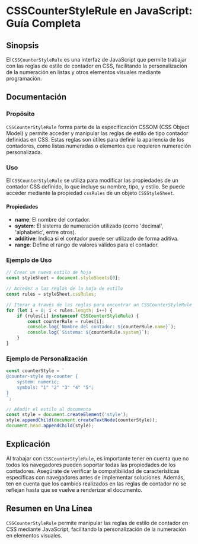 <!--
Meta Description: # CSSCounterStyleRule en JavaScript: Guía Completa ## Sinopsis El `CSSCounterStyleRule` es una interfaz de JavaScript que permite trabajar con las reg...
Meta Keywords: contador, csscounterstylerule, las, reglas, estilo
-->

# CSSCounterStyleRule en JavaScript: Guía Completa

## Sinopsis
El `CSSCounterStyleRule` es una interfaz de JavaScript que permite trabajar con las reglas de estilo de contador en CSS, facilitando la personalización de la numeración en listas y otros elementos visuales mediante programación.

## Documentación
### Propósito
`CSSCounterStyleRule` forma parte de la especificación CSSOM (CSS Object Model) y permite acceder y manipular las reglas de estilo de tipo contador definidas en CSS. Estas reglas son útiles para definir la apariencia de los contadores, como listas numeradas o elementos que requieren numeración personalizada.

### Uso
El `CSSCounterStyleRule` se utiliza para modificar las propiedades de un contador CSS definido, lo que incluye su nombre, tipo, y estilo. Se puede acceder mediante la propiedad `cssRules` de un objeto `CSSStyleSheet`.

#### Propiedades
- **name**: El nombre del contador.
- **system**: El sistema de numeración utilizado (como 'decimal', 'alphabetic', entre otros).
- **additive**: Indica si el contador puede ser utilizado de forma aditiva.
- **range**: Define el rango de valores válidos para el contador.

### Ejemplo de Uso
```javascript
// Crear un nuevo estilo de hoja
const styleSheet = document.styleSheets[0];

// Acceder a las reglas de la hoja de estilo
const rules = styleSheet.cssRules;

// Iterar a través de las reglas para encontrar un CSSCounterStyleRule
for (let i = 0; i < rules.length; i++) {
    if (rules[i] instanceof CSSCounterStyleRule) {
        const counterRule = rules[i];
        console.log(`Nombre del contador: ${counterRule.name}`);
        console.log(`Sistema: ${counterRule.system}`);
    }
}
```

### Ejemplo de Personalización
```javascript
const counterStyle = `
@counter-style my-counter {
    system: numeric;
    symbols: "1" "2" "3" "4" "5";
}
`;

// Añadir el estilo al documento
const style = document.createElement('style');
style.appendChild(document.createTextNode(counterStyle));
document.head.appendChild(style);
```

## Explicación
Al trabajar con `CSSCounterStyleRule`, es importante tener en cuenta que no todos los navegadores pueden soportar todas las propiedades de los contadores. Asegúrate de verificar la compatibilidad de características específicas con navegadores antes de implementar soluciones. Además, ten en cuenta que los cambios realizados en las reglas de contador no se reflejan hasta que se vuelve a renderizar el documento.

## Resumen en Una Línea
`CSSCounterStyleRule` permite manipular las reglas de estilo de contador en CSS mediante JavaScript, facilitando la personalización de la numeración en elementos visuales.